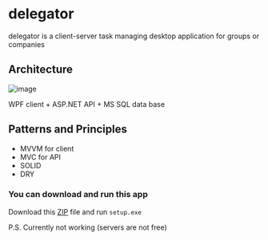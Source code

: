 # delegator

delegator is a client-server task managing desktop application for groups or companies

## Architecture

![image](https://user-images.githubusercontent.com/69851710/205447506-5bacd82f-0d13-407f-a390-bc86ec13446c.png)

WPF client + ASP.NET API + MS SQL data base

## Patterns and Principles

- MVVM for client
- MVC for API
- SOLID
- DRY

### You can download and run this app 

Download this [ZIP](delegator.zip) file and run `setup.exe`

P.S. Currently not working (servers are not free)
